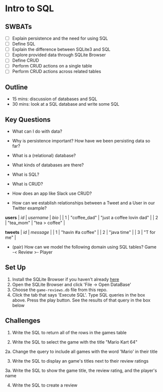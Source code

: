 Intro to SQL
===

## SWBATs

* [ ] Explain persistence and the need for using SQL
* [ ] Define SQL
* [ ] Explain the difference between SQLite3 and SQL
* [ ] Explore provided data through SQLite Browser
* [ ] Define CRUD
* [ ] Perform CRUD actions on a single table
* [ ] Perform CRUD actions across related tables

## Outline
* 15 mins: discussion of databases and SQL
* 30 mins: look at a SQL database and write some SQL

## Key Questions
* What can I do with data?
* Why is persistence important? How have we been persisting data so far?
* What is a (relational) database?
* What kinds of databases are there?
* What is SQL?
* What is CRUD?
* How does an app like Slack use CRUD?

* How can we establish relationships between a Tweet and a User in our Twitter example?

**users**
| *id* | *username*   | *bio*                     | 
| 1    | "coffee_dad" | "just a coffee lovin dad" |
| 2    | "tea_mom"    | "tea > coffee"            |

**tweets**
| *id* | *message*         |
| 1    | "havin #a coffee" |
| 2    | "java time"       |
| 3    | "T for me"        |

* (pair) How can we model the following domain using SQL tables? Game -< Review >- Player

## Set Up 

1. Install the SQLite Browser if you haven't already [here](http://sqlitebrowser.org/)
2. Open the SQLite Browser and click 'File -> Open DataBase'
3. Choose the `game-reviews.db` file from this repo. 
4. Click the tab that says 'Execute SQL'. Type SQL queries in the box above. Press the play button. See the results of that query in the box below

## Challenges

1. Write the SQL to return all of the rows in the games table

2. Write the SQL to select the game with the title "Mario Kart 64"

  2a. Change the query to include all games with the word 'Mario' in their title

3. Write the SQL to display an game's titles next to their review ratings

  3a. Write the SQL to show the game title, the review rating, and the player's name

4. Write the SQL to create a review
